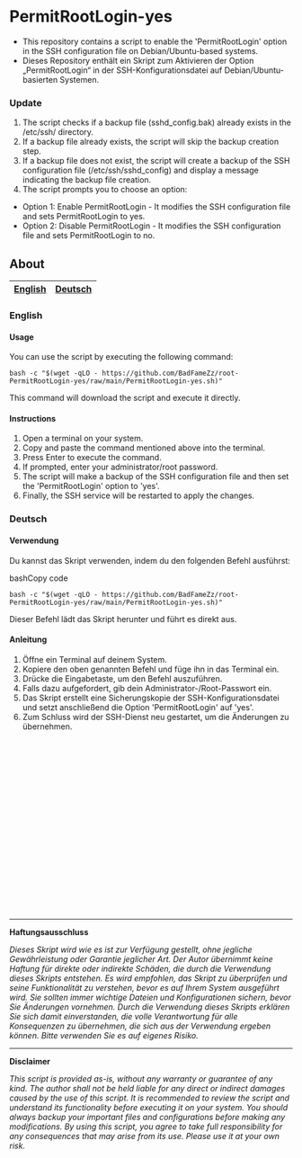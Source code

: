 # PermitRootLogin-yes

 - This repository contains a script to enable the 'PermitRootLogin'
   option in the SSH configuration file on Debian/Ubuntu-based systems.
 - Dieses Repository enthält ein Skript zum Aktivieren der Option „PermitRootLogin“ in der SSH-Konfigurationsdatei auf Debian/Ubuntu-basierten Systemen.

### Update
 1. The script checks if a backup file (sshd_config.bak) already exists in the /etc/ssh/ directory.
 2. If a backup file already exists, the script will skip the backup creation step.
 3. If a backup file does not exist, the script will create a backup of the SSH configuration file (/etc/ssh/sshd_config) and display a message indicating the backup file creation.
 4. The script prompts you to choose an option:
- Option 1: Enable PermitRootLogin - It modifies the SSH configuration file and sets PermitRootLogin to yes.
- Option 2: Disable PermitRootLogin - It modifies the SSH configuration file and sets PermitRootLogin to no.

## About

| [English](#english) | [Deutsch](#deutsch) |
|--------------------|--------------------|

<a name="english"></a>
### English

#### Usage

You can use the script by executing the following command:

    bash -c "$(wget -qLO - https://github.com/BadFameZz/root-PermitRootLogin-yes/raw/main/PermitRootLogin-yes.sh)"

This command will download the script and execute it directly.

#### Instructions

1.  Open a terminal on your system.
2.  Copy and paste the command mentioned above into the terminal.
3.  Press Enter to execute the command.
4.  If prompted, enter your administrator/root password.
5.  The script will make a backup of the SSH configuration file and then set the 'PermitRootLogin' option to 'yes'.
6.  Finally, the SSH service will be restarted to apply the changes.

<a name="deutsch"></a>

### Deutsch

#### Verwendung

Du kannst das Skript verwenden, indem du den folgenden Befehl ausführst:

bashCopy code

    bash -c "$(wget -qLO - https://github.com/BadFameZz/root-PermitRootLogin-yes/raw/main/PermitRootLogin-yes.sh)"

Dieser Befehl lädt das Skript herunter und führt es direkt aus.

#### Anleitung

1.  Öffne ein Terminal auf deinem System.
2.  Kopiere den oben genannten Befehl und füge ihn in das Terminal ein.
3.  Drücke die Eingabetaste, um den Befehl auszuführen.
4.  Falls dazu aufgefordert, gib dein Administrator-/Root-Passwort ein.
5.  Das Skript erstellt eine Sicherungskopie der SSH-Konfigurationsdatei und setzt anschließend die Option 'PermitRootLogin' auf 'yes'.
6.  Zum Schluss wird der SSH-Dienst neu gestartet, um die Änderungen zu übernehmen.

<br>
<br>
<br>
<br>
<br>
<br>
<br>
<br>
<br>
<br>
<br>
<br>
<br>
<br>
<br>
<br>
<br>
<br>

---

**Haftungsausschluss**

*Dieses Skript wird wie es ist zur Verfügung gestellt, ohne jegliche Gewährleistung oder Garantie jeglicher Art. Der Autor übernimmt keine Haftung für direkte oder indirekte Schäden, die durch die Verwendung dieses Skripts entstehen. Es wird empfohlen, das Skript zu überprüfen und seine Funktionalität zu verstehen, bevor es auf Ihrem System ausgeführt wird. Sie sollten immer wichtige Dateien und Konfigurationen sichern, bevor Sie Änderungen vornehmen. Durch die Verwendung dieses Skripts erklären Sie sich damit einverstanden, die volle Verantwortung für alle Konsequenzen zu übernehmen, die sich aus der Verwendung ergeben können. Bitte verwenden Sie es auf eigenes Risiko.*


---

**Disclaimer**

*This script is provided as-is, without any warranty or guarantee of any kind. The author shall not be held liable for any direct or indirect damages caused by the use of this script.
It is recommended to review the script and understand its functionality before executing it on your system. You should always backup your important files and configurations before making any modifications.
By using this script, you agree to take full responsibility for any consequences that may arise from its use. Please use it at your own risk.*

